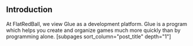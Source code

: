 ## Introduction

At FlatRedBall, we view Glue as a development platform. Glue is a program which helps you create and organize games much more quickly than by programming alone. \[subpages sort_column="post_title" depth="1"\]
